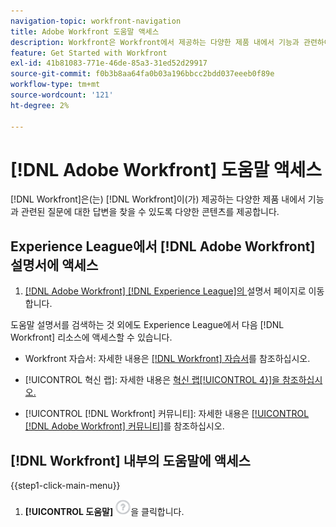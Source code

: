 ```yaml
---
navigation-topic: workfront-navigation
title: Adobe Workfront 도움말 액세스
description: Workfront은 Workfront에서 제공하는 다양한 제품 내에서 기능과 관련하여 발생할 수 있는 질문에 대한 답변을 찾을 수 있도록 다양한 콘텐츠를 제공합니다.
feature: Get Started with Workfront
exl-id: 41b81083-771e-46de-85a3-31ed52d29917
source-git-commit: f0b3b8aa64fa0b03a196bbcc2bdd037eeeb0f89e
workflow-type: tm+mt
source-wordcount: '121'
ht-degree: 2%

---
```


# [!DNL Adobe Workfront] 도움말 액세스

[!DNL Workfront]은(는) [!DNL Workfront]이(가) 제공하는 다양한 제품 내에서 기능과 관련된 질문에 대한 답변을 찾을 수 있도록 다양한 콘텐츠를 제공합니다.


## Experience League에서 [!DNL Adobe Workfront] 설명서에 액세스

1. [[!DNL Adobe Workfront]  [!DNL Experience League]의 &#x200B;](https://experienceleague.adobe.com/ko/docs/workfront/using/home)설명서 페이지로 이동합니다.

도움말 설명서를 검색하는 것 외에도 Experience League에서 다음 [!DNL Workfront] 리소스에 액세스할 수 있습니다.

* Workfront 자습서: 자세한 내용은 [[!DNL Workfront] 자습서](https://experienceleague.adobe.com/ko/docs/workfront-learn/tutorials-workfront/home)를 참조하십시오.

* [!UICONTROL 혁신 랩]: 자세한 내용은 [혁신 랩[!UICONTROL 4&rbrace;]을 참조하십시오.](https://experienceleaguecommunities.adobe.com/t5/workfront-ideas/idb-p/workfront-ideas?profile.language=ko)
* [!UICONTROL [!DNL Workfront] 커뮤니티]: 자세한 내용은 [[!UICONTROL [!DNL Adobe Workfront] 커뮤니티]](https://experienceleaguecommunities.adobe.com/t5/workfront/ct-p/workfront?profile.language=ko)를 참조하십시오.

## [!DNL Workfront] 내부의 도움말에 액세스

{{step1-click-main-menu}}

1. **[!UICONTROL 도움말]** ![도움말 아이콘](assets/help-icon.png)을 클릭합니다.
